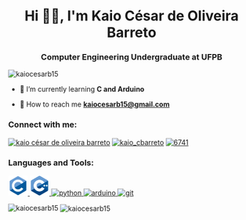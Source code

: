 <h1 align="center">Hi 👋😎, I'm Kaio César de Oliveira Barreto</h1>
<h3 align="center">Computer Engineering Undergraduate at UFPB</h3>

<p align="left"> <img src="https://komarev.com/ghpvc/?username=kaiocesarb15&label=Profile%20views&color=0e75b6&style=flat" alt="kaiocesarb15" /> </p>

- 📒 I’m currently learning **C and Arduino**

- 📨 How to reach me **kaiocesarb15@gmail.com**

<h3 align="left">Connect with me:</h3>
<p align="left">
<a href="https://linkedin.com/in/kaio-césar-de-oliveira-barreto-450a07252/" target="blank"><img align="center" src="https://raw.githubusercontent.com/rahuldkjain/github-profile-readme-generator/master/src/images/icons/Social/linked-in-alt.svg" alt="kaio césar de oliveira barreto" height="30" width="40" /></a>
<a href="https://instagram.com/kaio_cbarreto" target="blank"><img align="center" src="https://raw.githubusercontent.com/rahuldkjain/github-profile-readme-generator/master/src/images/icons/Social/instagram.svg" alt="kaio_cbarreto" height="30" width="40" /></a>
<a href="https://discord.gg/#6741" target="blank"><img align="center" src="https://raw.githubusercontent.com/rahuldkjain/github-profile-readme-generator/master/src/images/icons/Social/discord.svg" alt="6741" height="30" width="40" /></a>
</p>

<h3 align="left">Languages and Tools:</h3>
<p align="left"> <a href="https://www.cprogramming.com/" target="_blank" rel="noreferrer"> <img src="https://raw.githubusercontent.com/devicons/devicon/master/icons/c/c-original.svg" alt="c" width="40" height="40"/> </a>
<a href="https://www.w3schools.com/cpp/" target="_blank" rel="noreferrer"> <img src="https://raw.githubusercontent.com/devicons/devicon/master/icons/cplusplus/cplusplus-original.svg" alt="cplusplus" width="40" height="40"/> </a>
<a href="https://www.python.org/" target="_blank" rel="noreferrer"> <img src="https://www.vectorlogo.zone/logos/python/python-icon.svg" alt="python" width="40" height="40"/> </a>
<a href="https://www.arduino.cc/" target="_blank" rel="noreferrer"> <img src="https://cdn.worldvectorlogo.com/logos/arduino-1.svg" alt="arduino" width="40" height="40"/> </a>
<a href="https://git-scm.com/" target="_blank" rel="noreferrer"> <img src="https://www.vectorlogo.zone/logos/git-scm/git-scm-icon.svg" alt="git" width="40" height="40"/> </a> </p>

<p><img align="left" src="https://github-readme-stats.vercel.app/api/top-langs?username=kaiocesarb15&show_icons=true&locale=en&layout=compact" alt="kaiocesarb15" /></p>

<p>&nbsp;<img align="center" src="https://github-readme-stats.vercel.app/api?username=kaiocesarb15&show_icons=true&locale=en" alt="kaiocesarb15" /></p>
